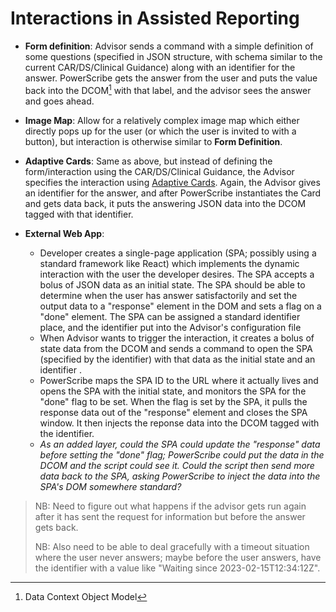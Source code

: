# Interactions in Assisted Reporting

- **Form definition**: Advisor sends a command with a simple definition of some questions (specified in JSON structure, with schema similar to the current CAR/DS/Clinical Guidance) along with an identifier for the answer. PowerScribe gets the answer from the user and puts the value back into the DCOM[^1] with that label, and the advisor sees the answer and goes ahead.

- **Image Map**: Allow for a relatively complex image map which either directly pops up for the user (or which the user is invited to with a button), but interaction is otherwise similar to **Form Definition**.

- **Adaptive Cards**: Same as above, but instead of defining the form/interaction using the CAR/DS/Clinical Guidance, the Advisor specifies the interaction using [Adaptive Cards](https://adaptivecards.io). Again, the Advisor gives an identifier for the answer, and after PowerScribe instantiates the Card and gets data back, it puts the answering JSON data into the DCOM tagged with that identifier.

- **External Web App**:
  - Developer creates a single-page application (SPA; possibly using a standard framework like React) which implements the dynamic interaction with the user the developer desires. The SPA accepts a bolus of JSON data as an initial state. The SPA should be able to determine when the user has answer satisfactorily and set the output data to a "response" element in the DOM and sets a flag on a "done" element. The SPA can be assigned a standard identifier place, and the identifier put into the Advisor's configuration file
  - When Advisor wants to trigger the interaction, it creates a bolus of state data from the DCOM and sends a command to open the SPA (specified by the identifier) with that data as the initial state and an identifier .
  - PowerScribe maps the SPA ID to the URL where it actually lives and opens the SPA with the initial state, and monitors the SPA for the "done" flag to be set. When the flag is set by the SPA, it pulls the response data out of the "response" element and closes the SPA window. It then injects the reponse data into the DCOM tagged with the identifier.
  - _As an added layer, could the SPA could update the "response" data before setting the "done" flag; PowerScribe could put the data in the DCOM and the script could see it. Could the script then send more data back to the SPA, asking PowerScribe to inject the data into the SPA's DOM somewhere standard?_

> NB: Need to figure out what happens if the advisor gets run
> again after it has sent the request for information but before
> the answer gets back.
>
> NB: Also need to be able to deal gracefully
> with a timeout situation where the user never answers; maybe
> before the user answers, have the identifier with a value like
> "Waiting since 2023-02-15T12:34:12Z".

[^1]: Data Context Object Model
